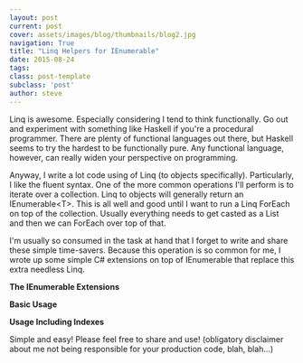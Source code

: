 ```yaml
---
layout: post
current: post
cover: assets/images/blog/thumbnails/blog2.jpg
navigation: True
title: "Linq Helpers for IEnumerable"
date: 2015-08-24
tags: 
class: post-template
subclass: 'post'
author: steve
---
```


Linq is awesome. Especially considering I tend to think functionally. Go out and experiment with something like Haskell if <!--more-->you're a procedural programmer. There are plenty of functional languages out there, but Haskell seems to try the hardest to be functionally pure. Any functional language, however, can really widen your perspective on programming.  

Anyway, I write a lot code using of Linq (to objects specifically). Particularly, I like the fluent syntax. One of the more common operations I'll perform is to iterate over a collection. Linq to objects will generally return an IEnumerable&lt;T&gt;. This is all well and good until I want to run a Linq ForEach on top of the collection. Usually everything needs to get casted as a List and then we can ForEach over top of that.     
	 
I'm usually so consumed in the task at hand that I forget to write and share these simple time-savers. Because this operation is so common for me, I wrote up some simple C# extensions on top of IEnumerable that replace this extra needless Linq.  

**The IEnumerable Extensions**  
<script src="https://gist.github.com/stesta/a7006d96fe2415e15279.js"></script>  
 
**Basic Usage**  
<script src="https://gist.github.com/stesta/6ec32c49e3161b77b18c.js"></script>  
 
**Usage Including Indexes**  
<script src="https://gist.github.com/stesta/05e42eebe5719241a8c7.js"></script>  

Simple and easy! Please feel free to share and use! (obligatory disclaimer about me not being responsible for your production code, blah, blah...)  